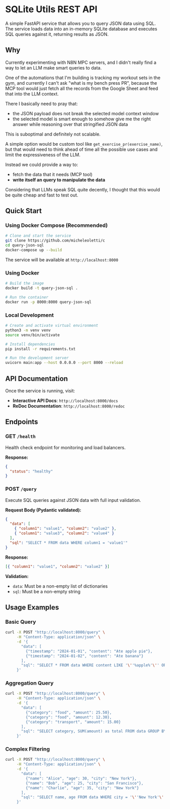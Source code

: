 # SQLite Utils REST API

A simple FastAPI service that allows you to query JSON data using SQL. The service loads data into an in-memory SQLite database and executes SQL queries against it, returning results as JSON.

## Why

Currently experimenting with N8N MPC servers, and I didn't really find a way to let an LLM make smart queries to data.

One of the automations that I'm building is tracking my workout sets in the gym, and currently I can't ask "what is my bench press PR", because the MCP tool would just fetch all the records from the Google Sheet and feed that into the LLM context.

There I basically need to pray that:

- the JSON payload does not break the selected model context window
- the selected model is smart enough to somehow give me the right answer while reasoning over that stringified JSON data

This is suboptimal and definitely not scalable.

A simple option would be custom tool like `get_exercise_pr(exercise_name)`, but that would need to think ahead of time all the possible use cases and limit the expressiveness of the LLM.

Instead we could provide a way to:

- fetch the data that it needs (MCP tool)
- **write itself an query to manipulate the data**

Considering that LLMs speak SQL quite decently, I thought that this would be quite cheap and fast to test out.

## Quick Start

### Using Docker Compose (Recommended)

```bash
# Clone and start the service
git clone https://github.com/micheleoletti/c
cd query-json-sql
docker-compose up --build
```

The service will be available at `http://localhost:8000`

### Using Docker

```bash
# Build the image
docker build -t query-json-sql .

# Run the container
docker run -p 8000:8000 query-json-sql
```

### Local Development

```bash
# Create and activate virtual environment
python3 -m venv venv
source venv/bin/activate

# Install dependencies
pip install -r requirements.txt

# Run the development server
uvicorn main:app --host 0.0.0.0 --port 8000 --reload
```

## API Documentation

Once the service is running, visit:

- **Interactive API Docs**: `http://localhost:8000/docs`
- **ReDoc Documentation**: `http://localhost:8000/redoc`

## Endpoints

### GET `/health`

Health check endpoint for monitoring and load balancers.

**Response:**

```json
{
  "status": "healthy"
}
```

### POST `/query`

Execute SQL queries against JSON data with full input validation.

**Request Body (Pydantic validated):**

```json
{
  "data": [
    { "column1": "value1", "column2": "value2" },
    { "column1": "value3", "column2": "value4" }
  ],
  "sql": "SELECT * FROM data WHERE column1 = 'value1'"
}
```

**Response:**

```json
[{ "column1": "value1", "column2": "value2" }]
```

**Validation:**

- `data`: Must be a non-empty list of dictionaries
- `sql`: Must be a non-empty string

## Usage Examples

### Basic Query

```bash
curl -X POST "http://localhost:8000/query" \
     -H "Content-Type: application/json" \
     -d '{
       "data": [
         {"timestamp": "2024-01-01", "content": "Ate apple pie"},
         {"timestamp": "2024-01-02", "content": "Ate banana"}
       ],
       "sql": "SELECT * FROM data WHERE content LIKE '\''%apple%'\'' ORDER BY timestamp DESC"
     }'
```

### Aggregation Query

```bash
curl -X POST "http://localhost:8000/query" \
     -H "Content-Type: application/json" \
     -d '{
       "data": [
         {"category": "food", "amount": 25.50},
         {"category": "food", "amount": 12.30},
         {"category": "transport", "amount": 15.00}
       ],
       "sql": "SELECT category, SUM(amount) as total FROM data GROUP BY category"
     }'
```

### Complex Filtering

```bash
curl -X POST "http://localhost:8000/query" \
     -H "Content-Type: application/json" \
     -d '{
       "data": [
         {"name": "Alice", "age": 30, "city": "New York"},
         {"name": "Bob", "age": 25, "city": "San Francisco"},
         {"name": "Charlie", "age": 35, "city": "New York"}
       ],
       "sql": "SELECT name, age FROM data WHERE city = '\''New York'\'' AND age > 28"
     }'
```
